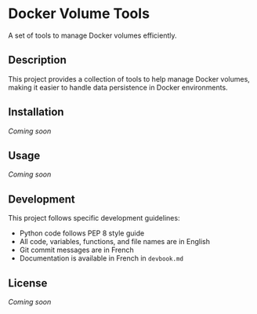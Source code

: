 # Docker Volume Tools

A set of tools to manage Docker volumes efficiently.

## Description

This project provides a collection of tools to help manage Docker volumes, making it easier to handle data persistence in Docker environments.

## Installation

_Coming soon_

## Usage

_Coming soon_

## Development

This project follows specific development guidelines:

- Python code follows PEP 8 style guide
- All code, variables, functions, and file names are in English
- Git commit messages are in French
- Documentation is available in French in `devbook.md`

## License

_Coming soon_

